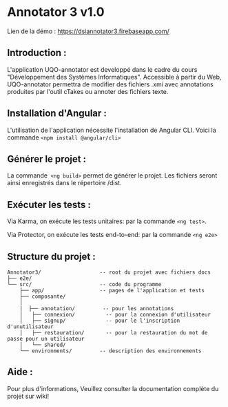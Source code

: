# Annotator 3 v1.0

Lien de la démo : https://dsiannotator3.firebaseapp.com/

## Introduction :
L'application UQO-annotator est developpé dans le cadre du cours "Développement des Systèmes Informatiques". 
Accessible à partir du Web, UQO-annotator permettra de modifier des fichiers .xmi avec annotations produites par l'outil cTakes ou annoter des fichiers texte.
## Installation d'Angular :
L'utilisation de l'application nécessite l'installation de Angular CLI. 
Voici la commande ```<npm install @angular/cli>```
## Générer le projet :
La commande``` <ng build>``` permet de générer le projet. Les fichiers seront ainsi enregistrés dans le répertoire /dist.

## Exécuter les tests : 
Via Karma, on exécute les tests unitaires:
par la commande ```<ng test>```.

Via Protector, on exécute les tests end-to-end:
par la commande ```<ng e2e>```

## Structure du projet : 
```
Annotator3/                   -- root du projet avec fichiers docs
├── e2e/
└── src/                      -- code du programme
    ├── app/                  -- pages de l'application et tests
    ├── composante/
    │ 
    |  ├── annotation/         -- pour les annotations
    │	├── connexion/          -- pour la connexion d'utilisateur
    │	├── signup/             -- pour le l'inscription d'unutilisateur
    │	├── restauration/       -- pour la restauration du mot de passe pour un utilisateur
    │	└── shared/
    └── environments/         -- description des environnements
```
## Aide :
Pour plus d'informations, Veuillez consulter la documentation complète du projet sur wiki!
